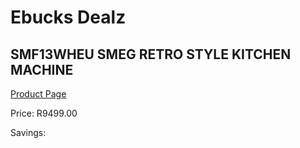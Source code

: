 
# Ebucks Dealz
## SMF13WHEU SMEG RETRO STYLE KITCHEN MACHINE
[Product Page](https://www.ebucks.com/web/shop/productSelected.do?prodId=1169623929&catId=704987863)

Price: R9499.00

Savings: 


	